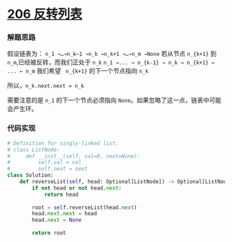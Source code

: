 # [206 反转列表]()

### 解题思路

假设链表为：
`n_1 →…→n_k−1 →n_k →n_k+1 →…→n_m →None`
若从节点 `n_{k+1}` 到 `n_m`,已经被反转，而我们正处于 `n_k`
`n_1 →... → n_{k-1} → n_k → n_{k+1} ← ... ← n_m`
我们希望 ` n_{k+1}` 的下一个节点指向 `n_k`

所以，`n_k.next.next = n_k `

需要注意的是 `n_1` 的下一个节点必须指向 `None`。如果忽略了这一点，链表中可能会产生环。

### 代码实现

```python
# Definition for singly-linked list.
# class ListNode:
#     def __init__(self, val=0, next=None):
#         self.val = val
#         self.next = next
class Solution:
    def reverseList(self, head: Optional[ListNode]) -> Optional[ListNode]:
        if not head or not head.next:
            return head
        
        root = self.reverseList(head.next)
        head.next.next = head
        head.next = None
        
        return root
    
```

